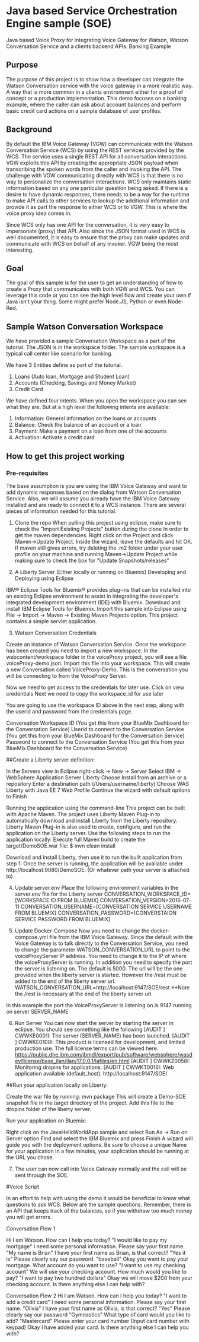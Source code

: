 # Java based Service Orchestration Engine sample (SOE)

Java based Voice Proxy for integrating Voice Gateway for Watson, Watson Conversation Service and a clients backend APIs.
Banking Example

## Purpose

The purpose of this project is to show how a developer can integrate the Watson Conversation service with the voice gateway in a more realistic way. A way that is more common in a clients environment either for a proof of concept or a production implementation. This demo focuses on a banking example, where the caller can ask about account balances and perform basic credit card actions on a sample database of user profiles.

## Background

By default the IBM Voice Gateway (VGW) can communicate with the Watson Conversation Service (WCS) by using the REST services provided by the WCS. The service uses a single REST API for all conversation interactions. VGW exploits this API by creating the appropriate JSON payload when transcribing the spoken words from the caller and invoking the API. The challenge with VGW communicating directly with WCS is that there is no way to personalize the conversation interactions. WCS only maintains static information based on any one particular question being asked. If there is a desire to have dynamic responses, there needs to be a way for the runtime to make API calls to other services to lookup the additional information and provide it as part the response to either WCS or to VGW. This is where the voice proxy idea comes in.

Since WCS only has one API for the conversation, it is very easy to impersonate (proxy) that API. Also since the JSON format used in WCS is well documented, it is easy to ensure that the proxy can make updates and communicate with WCS on behalf of any invoker. VGW being the most interesting.

## Goal

The goal of this sample is for the user to get an understanding of how to create a Proxy that communicates with both VGW and WCS. You can leverage this code or you can see the high level flow and create your own if Java isn't your thing. Some might prefer Node.JS, Python or even Node-Red.

## Sample Watson Conversation Workspace

We have provided a sample Conversation Workspace as a part of the tutorial. The JSON is in the workspace folder. The sample workspace is a typical call center like scenario for banking.

We have 3 Entities define as part of the tutorial.

1. Loans (Auto loan, Mortgage and Student Loan)
2. Accounts (Checking, Savings and Money Market)
3. Credit Card

We have defined four intents. When you open the workspace you can see what they are. But at a high level the following intents are available:

1. Information: General information on the loans or accounts
2. Balance: Check the balance of an account or a loan
3. Payment: Make a payment on a loan from one of the accounts
4. Activation: Activate a credit card


## How to get this project working

### Pre-requisites

The base assumption is you are using the IBM Voice Gateway and want to add dynamic responses based on the dialog from Watson Conversation Service. Also, we will assume you already have the IBM Voice Gateway installed and are ready to connect it to a WCS instance. There are several pieces of information needed for this tutorial.

1. Clone the repo
When pulling this project using eclipse, make sure to check the "Import Existing Projects" button during the clone
In order to get the maven dependencies. Right click on the Project and click Maven->Update Project. Inside the wizard, leave the defaults and hit OK. If maven still gives errors, try deleting the .m2 folder under your user profile on your machine and running Maven->Update Project while making sure to check the box for "Update Snapshots/releases"

2. A Liberty Server (Either locally or running on Bluemix)
Developing and Deploying using Eclipse

IBM® Eclipse Tools for Bluemix® provides plug-ins that can be installed into an existing Eclipse environment to assist in integrating the developer's integrated development environment (IDE) with Bluemix.
Download and install  IBM Eclipse Tools for Bluemix.
Import this sample into Eclipse using File -> Import -> Maven -> Existing Maven Projects option.
This project contains a simple servlet application.

3. Watson Conversation Credentials

Create an instance of Watson Conversation Service. Once the workspace has been created you need to import a new workspace. In the webcontent/workspace folder in the voiceProxy project, you will see a file voiceProxy-demo.json. Import this file into your workspace. This will create a new Conversation called VoiceProxy-Demo. This is the conversation you will be connecting to from the VoiceProxy Server.

Now we need to get access to the credentials for later use. Click on view credentials
Next we need to copy the workspace_id for use later

You are going to use the workspace ID above in the next step, along with the userid and password from the credentials page.

Conversation Workspace ID (You get this from your BlueMix Dashboard for the Conversation Service)
Userid to connect to the Conversation Service (You get this from your BlueMix Dashboard for the Conversation Service)
Password to connect to the Conversation Service (You get this from your BlueMix Dashboard for the Conversation Service)

##Create a Liberty server definition:

In the Servers view in Eclipse right-click -> New -> Server
Select IBM -> WebSphere Application Server Liberty
Choose Install from an archive or a repository
Enter a destination path (/Users/username/liberty)
Choose WAS Liberty with Java EE 7 Web Profile
Continue the wizard with default options to Finish


Running the application using the command-line
This project can be built with Apache Maven. The project uses Liberty Maven Plug-in to automatically download and install Liberty from the Liberty repository. Liberty Maven Plug-in is also used to create, configure, and run the application on the Liberty server.
Use the following steps to run the application locally:
Execute full Maven build to create the target/DemoSOE.war file:
$ mvn clean install

Download and install Liberty, then use it to run the built application from step 1:
Once the server is running, the application will be available under http://localhost:9080/DemoSOE. (Or whatever path your server is attached to)

4. Update server.env
Place the following environment variables in the server.env file for the Liberty server
    CONVERSATION_WORKSPACE_ID=[WORKSPACE ID FROM BLUEMIX]
    CONVERSATION_VERSION=2016-07-11
    CONVERSATION_USERNAME=[CONVERSATION SERVICE USERNAME FROM BLUEMIX]
    CONVERSATION_PASSWORD=[CONVERSTAION SERVICE PASSWORD FROM BLUEMIX]

5. Update Docker-Compose
Now you need to change the docker-compose.yml file from the IBM Voice Gateway. Since the default with the Voice Gateway is to talk directly to the Conversation Service, you need to change the parameter WATSON_CONVERSATION_URL to point to the voiceProxyServer IP address. You need to change it to the IP of where the voiceProxyServer is running. In addition you need to specify the port the server is listening on. The default is 5000. The url will be the one provided when the liberty server is started. However the /rest must be added to the end of the liberty server url.
    WATSON_CONVERSATION_URL=http://localhost:9147/SOE/rest
    **Note the /rest is necessary at the end of the liberty server url

In this example the port the VoiceProxyServer is listening on is 9147 running on server SERVER_NAME

6. Run Server
You can now start the server by starting the server in eclipse. You should see something like the following
[AUDIT   ] CWWKE0001I: The server (SERVER_NAME) has been launched.
[AUDIT   ] CWWKE0100I: This product is licensed for development, and limited production use. The full license terms can be viewed here: https://public.dhe.ibm.com/ibmdl/export/pub/software/websphere/wasdev/license/base_ilan/ilan/17.0.0.1/lafiles/en.html
[AUDIT   ] CWWKZ0058I: Monitoring dropins for applications.
[AUDIT   ] CWWKT0016I: Web application available (default_host): http://localhost:9147/SOE/

##Run your application locally on Liberty:

Create the war file by running:
mvn package
This will create a Demo-SOE snapshot file in the target directory of the project.  Add this file to the dropins folder of the liberty server. 

Run your application on Bluemix:

Right click on the JavaHelloWorldApp sample and select Run As -> Run on Server option
Find and select the IBM Bluemix and press Finish
A wizard will guide you with the deployment options. Be sure to choose a unique Name for your application
In a few minutes, your application should be running at the URL you chose.

7. The user can now call into Voice Gateway normally and the call will be sent through the SOE.

#Voice Script

In an effort to help with using the demo it would be beneficial to know what questions to ask WCS. Below are the sample questions. Remember, there is an API that keeps track of the balances, so if you withdraw too much money you will get errors.

Conversation Flow 1

Hi I am Watson. How can I help you today?
    "I would like to pay my mortgage"
I need some personal information. Please say your first name.
    "My name is Brian"
I have your first name as Brian, is that correct?
    "Yes it is"
Please clearly say our password.
   "baseball"
Okay you want to pay your mortgage. What account do you want to use?
    "I want to use my checking account"
We will use your checking account. How much would you like to pay?
    "I want to pay two hundred dollars"
Okay we will move $200 from your checking account. Is there anything else I can help with?

Conversation Flow 2
Hi I am Watson. How can I help you today?
    "I want to add a credit card"
I need some personal information. Please say your first name.
    "Olivia"
I have your first name as Olivia, is that correct?
    "Yes"
Please clearly say our password
    "Gymnastics"
What type of card would you like to add?
    "Mastercard"
Please enter your card number
    (Input card number with keypad)
Okay I have added your card. Is there anything else I can help you with?
